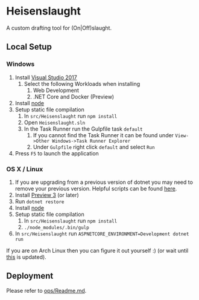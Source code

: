 # Heisenslaught

A custom drafting tool for (On|Off)slaught.

## Local Setup

### Windows
1. Install [Visual Studio 2017](https://www.visualstudio.com/vs/visual-studio-2017-rc/)
	1. Select the following Workloads when installing
		1. Web Development
		1. .NET Core and Docker (Preview)
1. Install [node](https://nodejs.org)
1. Setup static file compilation
    1. In `src/Heisenslaught` run `npm install`
    1. Open `Heisenslaught.sln` 
    1. In the Task Runner run the Gulpfile task `default`
        1. If you cannot find the Task Runner it can be found under `View->Other Windows->Task Runner Explorer`
        1. Under `Gulpfile` right click `default` and select `Run`
1. Press `F5` to launch the application

### OS X / Linux
1. If you are upgrading from a previous version of dotnet you may need to remove your previous version. Helpful scripts can be found [here](https://github.com/dotnet/cli/tree/rel/1.0.0/scripts/obtain/uninstall).
1. Install [Preview 3](https://github.com/dotnet/core/blob/master/release-notes/preview3-download.md) (or later)
1. Run `dotnet restore`
1. Install [node](https://nodejs.org/en/download/package-manager/)
1. Setup static file compilation
    1. In `src/Heisenslaught` run `npm install`
    1. `./node_modules/.bin/gulp`
1. In `src/Heisenslaught` run `ASPNETCORE_ENVIRONMENT=Development dotnet run`

If you are on Arch Linux then you can figure it out yourself :) (or wait until [this](https://aur.archlinux.org/packages/dotnet-cli/) is updated).

## Deployment
Please refer to [ops/Readme.md](https://github.com/chetjan/heisenslaught/tree/master/ops).
